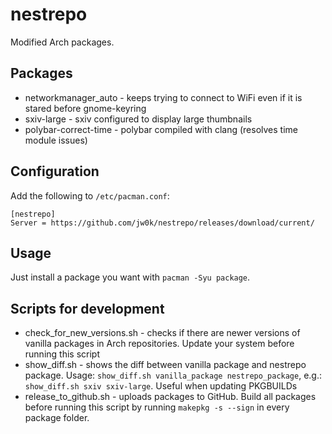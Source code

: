 # nestrepo

Modified Arch packages.

## Packages

- networkmanager_auto - keeps trying to connect to WiFi even if it is stared before gnome-keyring
- sxiv-large - sxiv configured to display large thumbnails
- polybar-correct-time - polybar compiled with clang (resolves time module issues)

## Configuration

Add the following to `/etc/pacman.conf`:

```
[nestrepo]
Server = https://github.com/jw0k/nestrepo/releases/download/current/
```

## Usage

Just install a package you want with `pacman -Syu package`.

## Scripts for development

- check_for_new_versions.sh - checks if there are newer versions of vanilla packages in Arch repositories. Update your system before running this script
- show_diff.sh - shows the diff between vanilla package and nestrepo package. Usage: `show_diff.sh vanilla_package nestrepo_package`, e.g.: `show_diff.sh sxiv sxiv-large`. Useful when updating PKGBUILDs
- release_to_github.sh - uploads packages to GitHub. Build all packages before running this script by running `makepkg -s --sign` in every package folder.


